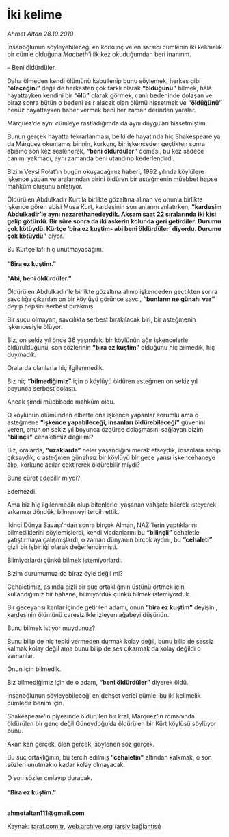 # İki kelime

*Ahmet Altan 28.10.2010*

<div class="yazi"><p>İnsanoğlunun söyleyebileceği en korkunç ve en sarsıcı cümlenin iki kelimelik bir cümle olduğuna <i>Macbeth</i>’i ilk kez okuduğumdan beri inanırım.</p>
<p>– Beni öldürdüler.</p>
<p>Daha ölmeden kendi ölümünü kabullenip bunu söylemek, herkes gibi <b>“öleceğini”</b> değil de herkesten çok farklı olarak <b>“öldüğünü”</b> bilmek, hâlâ hayattayken kendini bir <b>“ölü”</b> olarak görmek, canlı bedeninde dolaşan ve biraz sonra bütün o bedeni esir alacak olan ölümü hissetmek ve <b>“öldüğünü”</b> henüz hayattayken haber vermek beni her zaman derinden yaralar.</p>
<p>Márquez’de aynı cümleye rastladığımda da aynı duyguları hissetmiştim.</p>
<p>Bunun gerçek hayatta tekrarlanması, belki de hayatında hiç Shakespeare ya da Márquez okumamış birinin, korkunç bir işkenceden geçtikten sonra abisine son kez seslenerek, <b>“beni öldürdüler”</b> demesi, bu kez sadece canımı yakmadı, aynı zamanda beni utandırıp kederlendirdi.</p>
<p>Bizim Veysi Polat’ın bugün okuyacağınız haberi, 1992 yılında köylülere işkence yapan ve aralarından birini öldüren bir asteğmenin müebbet hapse mahkûm oluşunu anlatıyor.</p>
<p>Öldürülen Abdulkadir Kurt’la birlikte gözaltına alınan ve onunla birlikte işkence gören abisi Musa Kurt, kardeşinin son anlarını anlatırken, <b>“kardeşim Abdulkadir’le aynı nezarethanedeydik. Akşam saat 22 sıralarında iki kişi gelip götürdü. Bir süre sonra da iki askerin kolunda geri getirdiler. Durumu çok kötüydü. Kürtçe ‘bira ez kuştim- abi beni öldürdüler’ diyordu. Durumu çok kötüydü”</b> diyor.</p>
<p>Bu Kürtçe lafı hiç unutmayacağım.<br/><br/><b>“Bira ez kuştim.”<br/><br/></b><b>“Abi, beni öldürdüler.”</b></p>
<p>Öldürülen Abdulkadir’le birlikte gözaltına alınıp işkenceden geçtikten sonra savcılığa çıkarılan on bir köylüyü görünce savcı, <b>“bunların ne günahı var”</b> deyip hepsini serbest bırakmış.</p>
<p>Bir suçu olmayan, savcılıkta serbest bırakılacak biri, bir asteğmenin işkencesiyle ölüyor.</p>
<p>Biz, on sekiz yıl önce 36 yaşındaki bir köylünün ağır işkencelerle öldürüldüğünü, son sözlerinin <b>“bira ez kuştim”</b> olduğunu hiç bilmedik, hiç duymadık.</p>
<p>Oralarda olanlarla hiç ilgilenmedik.</p>
<p>Biz hiç <b>“bilmediğimiz”</b> için o köylüyü öldüren asteğmen on sekiz yıl boyunca serbest dolaştı.</p>
<p>Ancak şimdi müebbede mahkûm oldu.</p>
<p>O köylünün ölümünden elbette ona işkence yapanlar sorumlu ama o asteğmene <b>“işkence yapabileceği, insanları öldürebileceği”</b> güvenini veren, onun on sekiz yıl boyunca özgürce dolaşmasını sağlayan bizim <b>“bilinçli”</b> cehaletimiz değil mi?</p>
<p>Biz, oralarda, <b>“uzaklarda”</b> neler yaşandığını merak etseydik, insanlara sahip çıksaydık, o asteğmen günahsız bir köylüyü bir gece yarısı işkencehaneye alıp, korkunç acılar çektirerek öldürebilir miydi?</p>
<p>Buna cüret edebilir miydi?</p>
<p>Edemezdi.</p>
<p>Ama biz hiç ilgilenmedik olup bitenlerle, yaşanan vahşete bilerek isteyerek arkamızı döndük, bilmemeyi tercih ettik.</p>
<p>İkinci Dünya Savaşı’ndan sonra birçok Alman, NAZİ’lerin yaptıklarını bilmediklerini söylemişlerdi, kendi vicdanlarını bu <b>“bilinçli”</b> cehaletle yatıştırmaya çalışmışlardı, o zaman dünyanın birçok aydını, bu <b>“cehaleti”</b> gizli bir işbirliği olarak değerlendirmişti.</p>
<p>Bilmiyorlardı çünkü bilmek istemiyorlardı.</p>
<p>Bizim durumumuz da biraz öyle değil mi?</p>
<p>Cehaletimiz, aslında gizli bir suç ortaklığının üstünü örtmek için kullandığımız bir bahane, bilmiyorduk çünkü bilmek istemiyorduk.</p>
<p>Bir geceyarısı kanlar içinde getirilen adamı, onun <b>“bira ez kuştim”</b> deyişini, kardeşinin ölümünü çaresizlikle izleyen ağabeyi düşünün.</p>
<p>Bunu bilmek istiyor muydunuz?</p>
<p>Bunu bilip de hiç tepki vermeden durmak kolay değil, bunu bilip de sessiz kalmak kolay değil ama bunu bilip de ses çıkarmak da kolay değildi o zamanlar.</p>
<p>Onun için bilmedik.</p>
<p>Biz bilmediğimiz için de o adam, <b>“beni öldürdüler”</b> diyerek öldü.</p>
<p>İnsanoğlunun söyleyebileceği en dehşet verici cümle, bu iki kelimelik cümledir benim için.</p>
<p>Shakespeare’in piyesinde öldürülen bir kral, Márquez’in romanında öldürülen bir genç değil Güneydoğu’da öldürülen bir Kürt köylüsü söylüyor bunu.</p>
<p>Akan kan gerçek, ölen gerçek, söylenen söz gerçek.</p>
<p>Bu suç ortaklığının, bu tercih edilmiş <b>“cehaletin”</b> altından kalkmak, o son sözleri unutmak o kadar kolay olmayacak.</p>
<p>O son sözler çınlayıp duracak.<br/><br/><b>“Bira ez kuştim.”</b></p>
<p><b><br/>ahmetaltan111@gmail.com </b></p></div>

Kaynak: [taraf.com.tr](http://www.taraf.com.tr:80/ahmet-altan/makale-iki-kelime.htm), [web.archive.org (arşiv bağlantısı)](http://web.archive.org/web/20101029171444/http://www.taraf.com.tr:80/ahmet-altan/makale-iki-kelime.htm)
